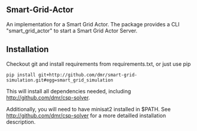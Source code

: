 Smart-Grid-Actor
----------------

An implementation for a Smart Grid Actor.
The package provides a CLI "smart_grid_actor" to start a Smart Grid Actor Server.


Installation
------------

Checkout git and install requirements from requirements.txt, or just use pip

    pip install git+http://github.com/dmr/smart-grid-simulation.git#egg=smart_grid_simulation

This will install all dependencies needed, including http://github.com/dmr/csp-solver.

Additionally, you will need to have minisat2 installed in $PATH. See http://github.com/dmr/csp-solver for a more detailled installation description.
